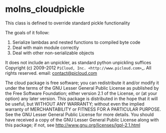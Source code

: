 # molns_cloudpickle

This class is defined to override standard pickle functionality

The goals of it follow:
1. Serialize lambdas and nested functions to compiled byte code
2. Deal with main module correctly
3. Deal with other non-serializable objects

It does not include an unpickler, as standard python unpickling suffices
Copyright (c) 2009-2012 `PiCloud, Inc. <http://www.picloud.com>`_.  All rights reserved.
email: contact@picloud.com

The cloud package is free software; you can redistribute it and/or
modify it under the terms of the GNU Lesser General Public
License as published by the Free Software Foundation; either
version 2.1 of the License, or (at your option) any later version.
This package is distributed in the hope that it will be useful,
but WITHOUT ANY WARRANTY; without even the implied warranty of
MERCHANTABILITY or FITNESS FOR A PARTICULAR PURPOSE.  See the GNU
Lesser General Public License for more details.
You should have received a copy of the GNU Lesser General Public
License along with this package; if not, see 
http://www.gnu.org/licenses/lgpl-2.1.html
